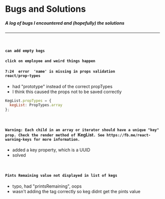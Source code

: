 # Bugs and Solutions
##### A log of bugs I encountered and (hopefully) the solutions
---
<br/>

#### `can add empty kegs`

#### `click on employee and weird things happen`

#### `7:24  error  'name' is missing in props validation            react/prop-types`

* had "prototype" instead of the correct propTypes
* I think this caused the props not to be saved correctly
```javascript
KegList.propTypes = {
  kegList: PropTypes.array
};
```

<br/>


#### `Warning: Each child in an array or iterator should have a unique "key" prop. Check the render method of `KegList`. See https://fb.me/react-warning-keys for more information.`

* added a key property, which is a UUID
* solved

<br/>

#### `Pints Remaining value not displayed in list of kegs`

* typo, had "printsRemaining", oops
* wasn't adding the tag correctly so keg didnt get the pints value

